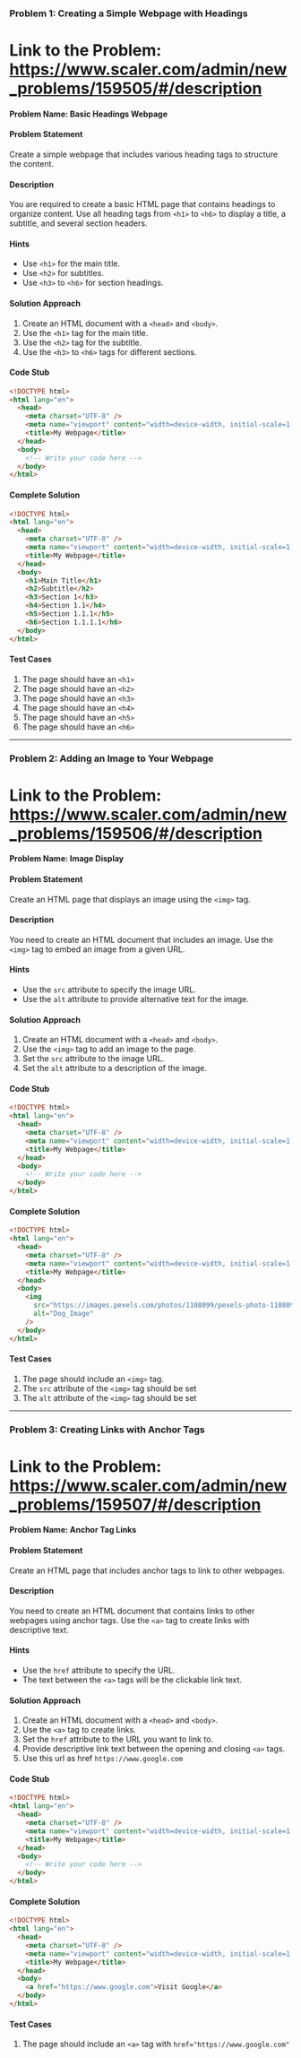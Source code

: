 ### Problem 1: Creating a Simple Webpage with Headings

# Link to the Problem: https://www.scaler.com/admin/new_problems/159505/#/description

#### Problem Name: Basic Headings Webpage

#### Problem Statement

Create a simple webpage that includes various heading tags to structure the content.

#### Description

You are required to create a basic HTML page that contains headings to organize content. Use all heading tags from `<h1>` to `<h6>` to display a title, a subtitle, and several section headers.

#### Hints

- Use `<h1>` for the main title.
- Use `<h2>` for subtitles.
- Use `<h3>` to `<h6>` for section headings.

#### Solution Approach

1. Create an HTML document with a `<head>` and `<body>`.
2. Use the `<h1>` tag for the main title.
3. Use the `<h2>` tag for the subtitle.
4. Use the `<h3>` to `<h6>` tags for different sections.

#### Code Stub

```html
<!DOCTYPE html>
<html lang="en">
  <head>
    <meta charset="UTF-8" />
    <meta name="viewport" content="width=device-width, initial-scale=1.0" />
    <title>My Webpage</title>
  </head>
  <body>
    <!-- Write your code here -->
  </body>
</html>
```

#### Complete Solution

```html
<!DOCTYPE html>
<html lang="en">
  <head>
    <meta charset="UTF-8" />
    <meta name="viewport" content="width=device-width, initial-scale=1.0" />
    <title>My Webpage</title>
  </head>
  <body>
    <h1>Main Title</h1>
    <h2>Subtitle</h2>
    <h3>Section 1</h3>
    <h4>Section 1.1</h4>
    <h5>Section 1.1.1</h5>
    <h6>Section 1.1.1.1</h6>
  </body>
</html>
```

#### Test Cases

1. The page should have an `<h1>`
2. The page should have an `<h2>`
3. The page should have an `<h3>`
4. The page should have an `<h4>`
5. The page should have an `<h5>`
6. The page should have an `<h6>`

---

### Problem 2: Adding an Image to Your Webpage

# Link to the Problem: https://www.scaler.com/admin/new_problems/159506/#/description

#### Problem Name: Image Display

#### Problem Statement

Create an HTML page that displays an image using the `<img>` tag.

#### Description

You need to create an HTML document that includes an image. Use the `<img>` tag to embed an image from a given URL.

#### Hints

- Use the `src` attribute to specify the image URL.
- Use the `alt` attribute to provide alternative text for the image.

#### Solution Approach

1. Create an HTML document with a `<head>` and `<body>`.
2. Use the `<img>` tag to add an image to the page.
3. Set the `src` attribute to the image URL.
4. Set the `alt` attribute to a description of the image.

#### Code Stub

```html
<!DOCTYPE html>
<html lang="en">
  <head>
    <meta charset="UTF-8" />
    <meta name="viewport" content="width=device-width, initial-scale=1.0" />
    <title>My Webpage</title>
  </head>
  <body>
    <!-- Write your code here -->
  </body>
</html>
```

#### Complete Solution

```html
<!DOCTYPE html>
<html lang="en">
  <head>
    <meta charset="UTF-8" />
    <meta name="viewport" content="width=device-width, initial-scale=1.0" />
    <title>My Webpage</title>
  </head>
  <body>
    <img
      src="https://images.pexels.com/photos/1108099/pexels-photo-1108099.jpeg"
      alt="Dog_Image"
    />
  </body>
</html>
```

#### Test Cases

1. The page should include an `<img>` tag.
2. The `src` attribute of the `<img>` tag should be set
3. The `alt` attribute of the `<img>` tag should be set

---

### Problem 3: Creating Links with Anchor Tags

# Link to the Problem: https://www.scaler.com/admin/new_problems/159507/#/description

#### Problem Name: Anchor Tag Links

#### Problem Statement

Create an HTML page that includes anchor tags to link to other webpages.

#### Description

You need to create an HTML document that contains links to other webpages using anchor tags. Use the `<a>` tag to create links with descriptive text.

#### Hints

- Use the `href` attribute to specify the URL.
- The text between the `<a>` tags will be the clickable link text.

#### Solution Approach

1. Create an HTML document with a `<head>` and `<body>`.
2. Use the `<a>` tag to create links.
3. Set the `href` attribute to the URL you want to link to.
4. Provide descriptive link text between the opening and closing `<a>` tags.
5. Use this url as href `https://www.google.com`

#### Code Stub

```html
<!DOCTYPE html>
<html lang="en">
  <head>
    <meta charset="UTF-8" />
    <meta name="viewport" content="width=device-width, initial-scale=1.0" />
    <title>My Webpage</title>
  </head>
  <body>
    <!-- Write your code here -->
  </body>
</html>
```

#### Complete Solution

```html
<!DOCTYPE html>
<html lang="en">
  <head>
    <meta charset="UTF-8" />
    <meta name="viewport" content="width=device-width, initial-scale=1.0" />
    <title>My Webpage</title>
  </head>
  <body>
    <a href="https://www.google.com">Visit Google</a>
  </body>
</html>
```

#### Test Cases

1. The page should include an `<a>` tag with `href="https://www.google.com"`
